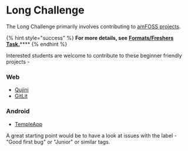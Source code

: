 # Long Challenge

The Long Challenge primarily involves contributing to [amFOSS projects](https://gitlab.com/amfoss).  

{% hint style="success" %}
**For more details, see** [**Formats/Freshers Task.**](https://join.amfoss.in/formats/long-challenge/%20)\*\*\*\*
{% endhint %}

Interested students are welcome to contribute to these beginner friendly projects   - 

### Web 

* [Qujini](https://gitlab.com/amfoss/Qujini) 
* [GitLit](https://gitlab.com/amfoss/gitlit)

### Android

* [TempleApp](https://gitlab.com/amfoss/TempleApp)

A great starting point would be to have a look at issues with the label - "Good first bug" or "Junior" or similar tags.  

